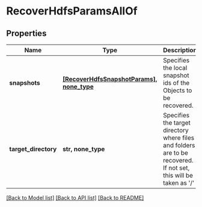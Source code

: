 # RecoverHdfsParamsAllOf


## Properties
Name | Type | Description | Notes
------------ | ------------- | ------------- | -------------
**snapshots** | [**[RecoverHdfsSnapshotParams], none_type**](RecoverHdfsSnapshotParams.md) | Specifies the local snapshot ids of the Objects to be recovered. | 
**target_directory** | **str, none_type** | Specifies the target directory where files and folders are to be recovered. If not set, this will be taken as &#39;/&#39; | [optional] 

[[Back to Model list]](../README.md#documentation-for-models) [[Back to API list]](../README.md#documentation-for-api-endpoints) [[Back to README]](../README.md)


